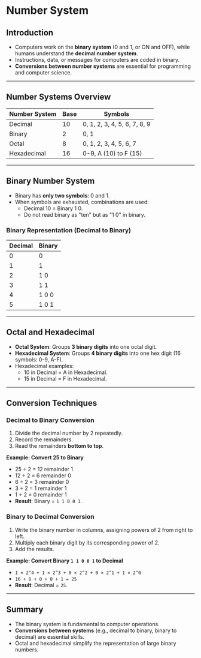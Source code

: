 # Number System

## Introduction
- Computers work on the **binary system** (0 and 1, or ON and OFF), while humans understand the **decimal number system**.
- Instructions, data, or messages for computers are coded in binary.
- **Conversions between number systems** are essential for programming and computer science.

---

## Number Systems Overview
| **Number System** | **Base** | **Symbols**           |
|--------------------|----------|-----------------------|
| Decimal            | 10       | 0, 1, 2, 3, 4, 5, 6, 7, 8, 9 |
| Binary             | 2        | 0, 1                 |
| Octal              | 8        | 0, 1, 2, 3, 4, 5, 6, 7 |
| Hexadecimal        | 16       | 0-9, A (10) to F (15) |

---

## Binary Number System
- Binary has **only two symbols**: 0 and 1.
- When symbols are exhausted, combinations are used:
  - Decimal 10 = Binary 1 0.
  - Do not read binary as "ten" but as "1 0" in binary.

### Binary Representation (Decimal to Binary)
| Decimal | Binary    |
|---------|-----------|
| 0       | 0         |
| 1       | 1         |
| 2       | 1 0       |
| 3       | 1 1       |
| 4       | 1 0 0     |
| 5       | 1 0 1     |

---

## Octal and Hexadecimal
- **Octal System**: Groups **3 binary digits** into one octal digit.
- **Hexadecimal System**: Groups **4 binary digits** into one hex digit (16 symbols: 0-9, A-F).
- Hexadecimal examples:
  - 10 in Decimal = A in Hexadecimal.
  - 15 in Decimal = F in Hexadecimal.

---

## Conversion Techniques

### Decimal to Binary Conversion
1. Divide the decimal number by 2 repeatedly.
2. Record the remainders.
3. Read the remainders **bottom to top**.

**Example: Convert 25 to Binary**
- 25 ÷ 2 = 12 remainder 1  
- 12 ÷ 2 = 6 remainder 0  
- 6 ÷ 2 = 3 remainder 0  
- 3 ÷ 2 = 1 remainder 1  
- 1 ÷ 2 = 0 remainder 1  
- **Result**: Binary = `1 1 0 0 1`.

### Binary to Decimal Conversion
1. Write the binary number in columns, assigning powers of 2 from right to left.
2. Multiply each binary digit by its corresponding power of 2.
3. Add the results.

**Example: Convert Binary `1 1 0 0 1` to Decimal**
- `1 × 2^4 + 1 × 2^3 + 0 × 2^2 + 0 × 2^1 + 1 × 2^0`
- `16 + 8 + 0 + 0 + 1 = 25`
- **Result**: Decimal = `25`.

---

## Summary
- The binary system is fundamental to computer operations.
- **Conversions between systems** (e.g., decimal to binary, binary to decimal) are essential skills.
- Octal and hexadecimal simplify the representation of large binary numbers.